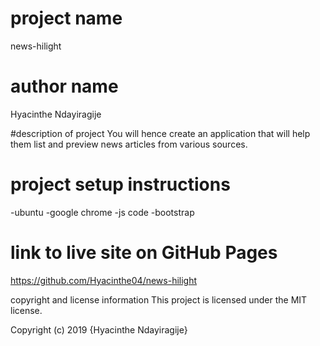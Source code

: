 # project name
news-hilight

# author name
Hyacinthe Ndayiragije

#description of project
 You will hence create an application that will help them list and preview news articles from various sources.   

# project setup instructions
-ubuntu 
-google chrome 
-js code 
-bootstrap

# link to live site on GitHub Pages
https://github.com/Hyacinthe04/news-hilight

copyright and license information
This project is licensed under the MIT license.

Copyright (c) 2019 {Hyacinthe Ndayiragije}

